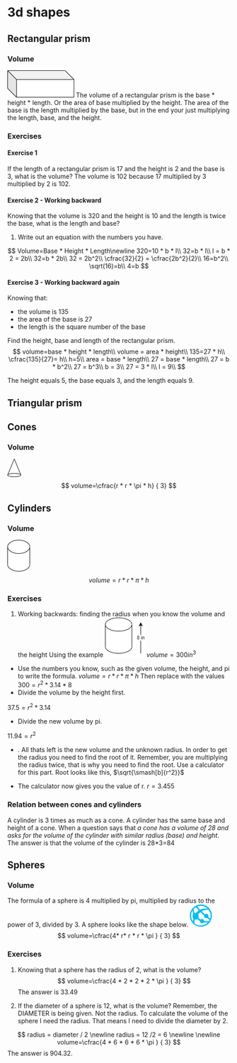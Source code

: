 # 3d shapes

## Rectangular prism

### Volume

![rp](images/rp.drawio.png)
The volume of a rectangular prism is the base * height * length. Or the area of base multiplied by the height. The area of the base is the length multiplied by the base, but in the end your just multiplying the length, base, and the height.

### Exercises

#### Exercise 1
If the length of a rectangular prism is 17 and the height is 2 and the base is 3, what is the volume?
The volume is 102 because 17 multiplied by 3 multiplied by 2 is 102.

#### Exercise 2 - Working backward

Knowing that the volume is 320 and the height is 10 and the length is twice the base, what is the length and base? 
1. Write out an equation with the numbers you have.


$$
Volume=Base * Height * Length\newline
320=10 * b * l\\
32=b * l\\
l = b * 2 = 2b\\
32=b * 2b\\
32 = 2b^2\\
\cfrac{32}{2} = \cfrac{2b^2}{2}\\
16=b^2\\
\sqrt(16)=b\\
4=b
$$

#### Exercise 3 - Working backward again

Knowing that:
- the volume is 135 
- the area of the base is 27
- the length is the square number of the base

Find the height, base and length of the rectangular prism.
$$
volume=base * height * length\\
volume = area * height\\
135=27 * h\\
\cfrac{135}{27}= h\\ 
h=5\\
area = base * length\\
27 = base * length\\
27 = b * b^2\\
27 = b^3\\
b = 3\\
27 = 3 * l\\
l = 9\\
$$

The height equals 5, the base equals 3, and the length equals 9. 

## Triangular prism

## Cones

### Volume

![cone](images/cones.drawio.png)
$$
volume=\cfrac{r * r * \pi * h} { 3}
$$

## Cylinders

### Volume

![cylinder](images/cylinder.drawio.png)
$$
volume=r * r * \pi * h
$$

### Exercises

1. Working backwards: finding the radius when you know the volume and the height
  Using the example
![cylinder](images/working-backwards1.drawio.png)
$volume = 300in^3$
 - Use the numbers you know, such as the given volume, the height, and pi to write the formula. 
$volume=r * r * \pi * h$
Then replace with the values
$300 = r^2 * 3.14 * 8$
 - Divide the volume by the height first. 

$37.5 = r^2 * 3.14$

 - Divide the new volume by pi.

 $11.94 = r^2$

 -  . All thats left is the new volume and the unknown radius. In order to get the radius you need to find the root of it. Remember, you are multiplying the radius twice, that is why you need to find the root. Use a calculator for this part. Root looks like this, 
  $\sqrt{\smash[b]{r^2}}$

- The calculator now gives you the value of r.
$r=3.455$

### Relation between cones and cylinders
A cylinder is 3 times as much as a cone. A cylinder has the same base and height of a cone. 
When a question says that _a cone has a volume of 28 and asks for the volume of the cylinder with similar radius (base) and height_.
The answer is that the volume of the cylinder is 28*3=84


## Spheres


### Volume

The formula of a sphere is 4 multiplied by pi, multiplied by radius to the power of 3, divided by 3. A sphere looks like the shape below.
![sphere](images/sphere.drawio.png)
$$
volume=\cfrac{4* r* r * r * \pi } { 3}
$$

### Exercises

1. Knowing that a sphere has the radius of 2, what is the volume? 
$$
volume=\cfrac{4 * 2 * 2 * 2 * \pi } { 3}
$$
The answer is 33.49

2. If the diameter of a sphere is 12, what is the volume? Remember, the DIAMETER is being given. Not the radius. To calculate the volume of the sphere I need the radius. That means I need to divide the diameter by 2.


$$
radius = diameter / 2
\newline
radius = 12 /2 = 6
\newline
\newline
volume=\cfrac{4 * 6 * 6 * 6 * \pi } { 3}
$$
The answer is 904.32.
